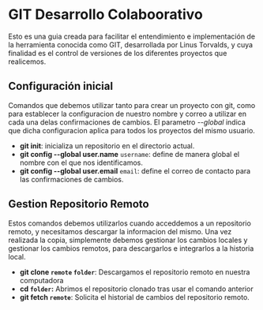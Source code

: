 # GIT Desarrollo Colaboorativo

Esto es una guia creada para facilitar el entendimiento e implementación de la herramienta conocida como GIT, desarrollada por Linus Torvalds, y cuya finalidad es el control de versiones de los diferentes proyectos que realicemos.

## Configuración inicial

Comandos que debemos utilizar tanto para crear un proyecto con git, como para establecer la configuracion de nuestro nombre y correo a utilizar en cada una delas confirmaciones de cambios. El parametro *--global* indica que dicha configuracion aplica para todos los proyectos del mismo usuario.

* **git init**: inicializa un repositorio en el directorio actual.
* **git config --global user.name** `username`: define de manera global el nombre con el que nos identificamos.
* **git config --global user.email** `email`: define el correo de contacto para las confirmaciones de cambios.

## Gestion Repositorio Remoto
Estos comandos debemos utilizarlos cuando acceddemos a un repositorio remoto, y necesitamos descargar la informacion del mismo. Una vez realizada la copia, simplemente debemos gestionar los cambios locales y gestionar los cambios remotos, para descargarlos e integrarlos a la historia local.

* **git clone `remote` `folder`**: Descargamos el repositorio remoto en nuestra computadora
* **cd `folder`:** Abrimos el repositorio clonado tras usar el comando anterior
* **git fetch `remote`**: Solicita el historial de cambios del repositorio remoto.